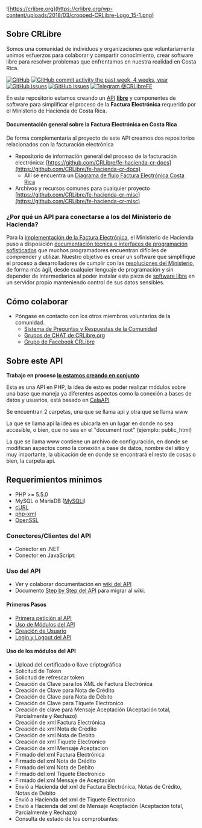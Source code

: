 ![https://crlibre.org](https://crlibre.org/wp-content/uploads/2018/03/cropped-CRLibre-Logo_15-1.png)

## Sobre CRLibre

Somos una comunidad de individuos y organizaciones que voluntariamente unimos esfuerzos para colaborar y compartir conocimiento, crear software libre para resolver problemas que enfrentamos en nuestra realidad en Costa Rica.

[![GitHub](https://img.shields.io/github/license/CRLibre/API_Hacienda.svg)](https://github.com/CRLibre/API_Hacienda/blob/master/LICENSE) 
[![GitHub commit activity the past week, 4 weeks, year](https://img.shields.io/github/commit-activity/y/CRLibre/API_Hacienda.svg?logo=github)](https://github.com/CRLibre/API_Hacienda/commits/master) 
[![GitHub issues](https://img.shields.io/github/issues-raw/CRLibre/API_Hacienda.svg)](https://github.com/CRLibre/API_Hacienda/issues) 
[![GitHub issues](https://img.shields.io/github/issues-pr/CRLibre/API_Hacienda.svg)](https://github.com/CRLibre/API_Hacienda/pulls) [![Telegram @CRLibreFE](https://img.shields.io/badge/Telegram-%40CRLibreFE-blue.svg?logo=telegram)](https://crlibre.org/chats/)

En este repositorio estamos creando un [API](https://es.wikipedia.org/wiki/Interfaz_de_programaci%C3%B3n_de_aplicaciones "Interfaz de programación de aplicaciones, del inglés Application Programming Interface es un conjunto de subrutinas, funciones y procedimientos que ofrece una pieza de software para ser utilizado por otro software") **[libre](https://es.wikipedia.org/wiki/Software_libre "El software libre es todo programa informático cuyo código fuente puede ser estudiado, modificado, y utilizado libremente con cualquier fin y redistribuido con o sin cambios o mejoras")** y componentes de software para simplificar el proceso de la **Factura Electrónica** requerido por el Ministerio de Hacienda de Costa Rica.

#### Documentación general sobre la Factura Electrónica en Costa Rica

De forma complementaria al proyecto de este API creamos dos repositorios relacionados con la facturación electrónica
  - Repositorio de información general del proceso de la facturación electrónica: [https://github.com/CRLibre/fe-hacienda-cr-docs](https://github.com/CRLibre/fe-hacienda-cr-docs)
    - Allí se encuentra un [Diagrama de flujo Factura Electrónica Costa Rica](https://raw.githubusercontent.com/CRLibre/docs-fe-hacienda-cr/master/diagrama-flujo/Diagrama%20de%20Flujo%20para%20Factura%20Electronica%20Costa%20Rica.png)
  - Archivos y recursos comunes para cualquier proyecto [https://github.com/CRLibre/fe-hacienda-cr-misc](https://github.com/CRLibre/fe-hacienda-cr-misc)

### ¿Por qué un API para conectarse a los del Ministerio de Hacienda?

Para la [implementación de la Factura Electrónica](https://www.hacienda.go.cr/contenido/14350-factura-electronica), el Ministerio de Hacienda puso a disposición [documentación técnica e interfaces de programación sofisticados](https://www.hacienda.go.cr/ATV/ComprobanteElectronico/frmAnexosyEstructuras.aspx) que muchos programadores encuentran difíciles de comprender y utilizar. Nuestro objetivo es crear un software que simplifique el proceso a desarrolladores de cumplir con las [resoluciones del Ministerio](https://tribunet.hacienda.go.cr/docs/esquemas/2016/v4.2/ResolucionComprobantesElectronicosDGT-R-48-2016_4.2.pdf), de forma más ágil, desde cualquier lenguaje de programación y sin depender de intermediarios al poder instalar esta pieza de [software libre](https://es.wikipedia.org/wiki/Software_libre) en un servidor propio manteniendo control de sus datos sensibles.

## Cómo colaborar

  - Póngase en contacto con los otros miembros voluntarios de la comunidad.
    - [Sistema de Preguntas y Respuestas de la Comunidad](https://crlibre.org/qa/)
    - [Grupos de CHAT de CRLibre.org](https://crlibre.org/chats/)
    - [Grupo de Facebook CRLibre](https://www.facebook.com/groups/105812240170199/)

## Sobre este API

**Trabajo en proceso [lo estamos creando en conjunto](CONTRIBUTING.md)**

Esta es una API en PHP, la idea de esto es poder realizar módulos sobre una base que maneja ya diferentes aspectos como la conexión a bases de datos y usuarios, está basado en [CalaAPI](https://github.com/CRLibre/CalaAPI)

Se encuentran 2 carpetas, una que se llama api y otra que se llama www

La que se llama api la idea es ubicarla en un lugar en donde no sea accesible, o bien, que no sea en el "document root" (ejemplo: public_html)

La que se llama www contiene un archivo de configuración, en donde se modifican aspectos como la conexión a base de datos, nombre del sitio y muy importante, la ubicación de en donde se encontrará el resto de cosas o bien, la carpeta api.

## Requerimientos mínimos

  - PHP >= 5.5.0
  - MySQL o MariaDB ([MySQLi](http://php.net/manual/en/book.mysqli.php))
  - [cURL](http://php.net/manual/en/book.curl.php)
  - [php-xml](http://php.net/manual/en/book.simplexml.php)
  - [OpenSSL](http://php.net/manual/en/book.openssl.php)

### Conectores/Clientes del API

  - Conector en .NET [](https://github.com/CRLibre/fe-hacienda-cr-dotnet)
  - Conector en JavaScript: [](https://github.com/CRLibre/CalaAPI/tree/master/conectores/js)

### Uso del API

  - Ver y colaborar documentación en [wiki del API](https://github.com/CRLibre/API_Hacienda/wiki "Wiki CRLibre API_Hacienda")
  - Documento [Step by Step del API](https://crlibre.org/wp-content/uploads/2018/08/586abf6db6fc1117b60b2753-280x124.png) para migrar al wiki.

#### Primeros Pasos

  - [Primera petición al API](https://github.com/CRLibre/API_Hacienda/wiki/Primera-petici%C3%B3n-al-API)
  - [Uso de Módulos del API](https://github.com/CRLibre/API_Hacienda/wiki/Uso-de-M%C3%B3dulos-del-API)
  - [Creación de Usuario](https://github.com/CRLibre/API_Hacienda/wiki/Creaci%C3%B3n-de-Usuario)
  - [Login y Logout del API](https://github.com/CRLibre/API_Hacienda/wiki/Login-y-Logout-del-API)

#### Uso de los módulos del API

  - Upload del certificado o llave criptográfica
  - Solicitud de Token
  - Solicitud de refrescar token
  - Creación de Clave para los XML de Factura Electrónica
  - Creación de Clave para Nota de Crédito
  - Creación de Clave para Nota de Débito
  - Creación de Clave para Tiquete Electronico
  - Creación de clave para Mensaje Aceptación (Aceptación total, Parcialmente y Rechazo)
  - Creación de xml Factura Electrónica
  - Creación de xml Nota de Crédito
  - Creación de xml Nota de Debito
  - Creación de xml Tiquete Electronico
  - Creación de xml Mensaje Aceptacion
  - Firmado del xml Factura Electrónica
  - Firmado del xml Nota de Crédito
  - Firmado del xml Nota de Debito
  - Firmado del xml Tiquete Electronico
  - Firmado del xml Mensaje de Aceptación
  - Envió a Hacienda del xml de Factura Electrónica, Notas de Crédito, Notas de Debito
  - Envió a Hacienda del xml de Tiquete Electronico
  - Envió a Hacienda del xml de Mensaje Aceptación (Aceptación total, Parcialmente y Rechazo)
  - Consulta de estado de los comprobantes
